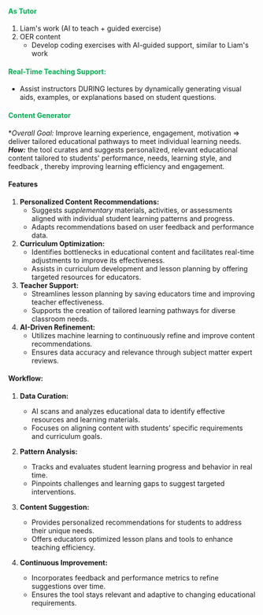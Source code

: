 #### <font color="#00b050">As Tutor</font>
1. Liam's work (AI to teach + guided exercise)
2. OER content 
	* Develop coding exercises with AI-guided support, similar to Liam's work

####  <font color="#00b050">Real-Time Teaching Support: </font>
* Assist instructors DURING lectures by dynamically generating visual aids, examples, or explanations based on student questions.

#### <font color="#00b050">Content Generator</font>
**Overall Goal:*
Improve learning experience, engagement, motivation => deliver tailored educational pathways to meet individual learning needs. ***How:*** the tool curates and suggests personalized, relevant educational content tailored to students' performance, needs, learning style, and feedback , thereby improving learning efficiency and engagement.
#### Features
1. **Personalized Content Recommendations:**  
   - Suggests *supplementary* materials, activities, or assessments aligned with individual student learning patterns and progress.
   - Adapts recommendations based on user feedback and performance data.
2. **Curriculum Optimization:**  
   - Identifies bottlenecks in educational content and facilitates real-time adjustments to improve its effectiveness.
   - Assists in curriculum development and lesson planning by offering targeted resources for educators.
3. **Teacher Support:**  
   - Streamlines lesson planning by saving educators time and improving teacher effectiveness.
   - Supports the creation of tailored learning pathways for diverse classroom needs.
4. **AI-Driven Refinement:**  
   - Utilizes machine learning to continuously refine and improve content recommendations.
   - Ensures data accuracy and relevance through subject matter expert reviews.
#### Workflow:
1. **Data Curation:**  
   - AI scans and analyzes educational data to identify effective resources and learning materials.  
   - Focuses on aligning content with students’ specific requirements and curriculum goals.

2. **Pattern Analysis:**  
   - Tracks and evaluates student learning progress and behavior in real time.  
   - Pinpoints challenges and learning gaps to suggest targeted interventions.

3. **Content Suggestion:**  
   - Provides personalized recommendations for students to address their unique needs.  
   - Offers educators optimized lesson plans and tools to enhance teaching efficiency.

4. **Continuous Improvement:**  
   - Incorporates feedback and performance metrics to refine suggestions over time.  
   - Ensures the tool stays relevant and adaptive to changing educational requirements.

